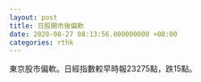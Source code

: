 ```yaml
---
layout: post
title: 日股開市後偏軟
date: 2020-08-27 08:13:56.000000000 +08:00
categories: rthk
---
```


東京股市偏軟。日經指數較早時報23275點，跌15點。
